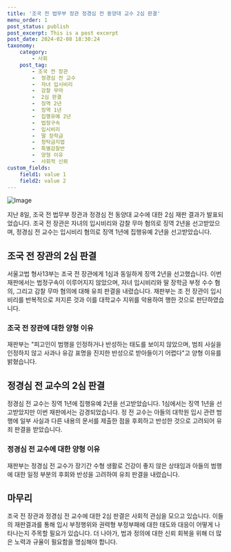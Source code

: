 ```yaml
---
title: '조국 전 법무부 장관 정경심 전 동양대 교수 2심 판결'
menu_order: 1
post_status: publish
post_excerpt: This is a post excerpt
post_date: 2024-02-08 18:30:24
taxonomy:
    category:
        - 사회
    post_tag:
        - 조국 전 장관
        -  정경심 전 교수
        -  자녀 입시비리
        -  감찰 무마
        -  2심 판결
        -  징역 2년
        -  징역 1년
        -  집행유예 2년
        -  법정구속
        -  입시비리
        -  딸 장학금
        -  청탁금지법
        -  특별감찰반
        -  양형 이유
        -  사회적 신뢰
custom_fields:
    field1: value 1
    field2: value 2
---
```


![Image](https://imgnews.pstatic.net/image/057/2024/02/08/0001798328_001_20240208153001182.jpg?type=w647)

지난 8일, 조국 전 법무부 장관과 정경심 전 동양대 교수에 대한 2심 재판 결과가 발표되었습니다. 조국 전 장관은 자녀의 입시비리와 감찰 무마 혐의로 징역 2년을 선고받았으며, 정경심 전 교수는 입시비리 혐의로 징역 1년에 집행유예 2년을 선고받았습니다.
## 조국 전 장관의 2심 판결
서울고법 형사13부는 조국 전 장관에게 1심과 동일하게 징역 2년을 선고했습니다. 이번 재판에서는 법정구속이 이루어지지 않았으며, 자녀 입시비리와 딸 장학금 부정 수수 혐의, 그리고 감찰 무마 혐의에 대해 유죄 판결을 내렸습니다. 재판부는 조 전 장관이 입시 비리를 반복적으로 저지른 것과 이를 대학교수 지위를 악용하여 행한 것으로 판단하였습니다.
### 조국 전 장관에 대한 양형 이유
재판부는 "피고인이 범행을 인정하거나 반성하는 태도를 보이지 않았으며, 범죄 사실을 인정하지 않고 사과나 유감 표명을 진지한 반성으로 받아들이기 어렵다"고 양형 이유를 밝혔습니다.
## 정경심 전 교수의 2심 판결
정경심 전 교수는 징역 1년에 집행유예 2년을 선고받았습니다. 1심에서는 징역 1년을 선고받았지만 이번 재판에서는 감경되었습니다. 정 전 교수는 아들의 대학원 입시 관련 범행에 일부 사실과 다른 내용의 문서를 제출한 점을 후회하고 반성한 것으로 고려되어 유죄 판결을 받았습니다.
### 정경심 전 교수에 대한 양형 이유
재판부는 정경심 전 교수가 장기간 수형 생활로 건강이 좋지 않은 상태임과 아들의 범행에 대한 일정 부분의 후회와 반성을 고려하여 유죄 판결을 내렸습니다.
## 마무리
조국 전 장관과 정경심 전 교수에 대한 2심 판결은 사회적 관심을 모으고 있습니다. 이들의 재판결과를 통해 입시 부정행위와 권력형 부정부패에 대한 태도와 대응이 어떻게 나타나는지 주목할 필요가 있습니다. 더 나아가, 법과 정의에 대한 신뢰 회복을 위해 더 많은 노력과 규율이 필요함을 명심해야 합니다.
